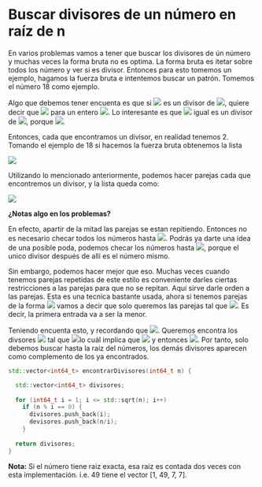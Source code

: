 # Buscar divisores de un número en raíz de n

En varios problemas vamos a tener que buscar los divisores de ún número y muchas veces la forma bruta no es optima. 
La forma bruta es itetar sobre todos los número y ver si es divisor. Entonces para esto tomemos un ejemplo, hagamos la
fuerza bruta e intentemos buscar un patrón. Tomemos el número 18 como ejemplo.

Algo que debemos tener encuenta es que si <img src="https://render.githubusercontent.com/render/math?math=a">
es un divisor de <img src="https://render.githubusercontent.com/render/math?math=n">, quiere decir que
<img src="https://render.githubusercontent.com/render/math?math=\frac{n}{a} = b"> para un entero 
<img src="https://render.githubusercontent.com/render/math?math=b">. Lo interesante es que <img src="https://render.githubusercontent.com/render/math?math=b">
igual es un divisor de <img src="https://render.githubusercontent.com/render/math?math=n">, porque 
<img src="https://render.githubusercontent.com/render/math?math=\frac{n}{b} = a">.

Entonces, cada que encontramos un divisor, en realidad tenemos 2. Tomando el ejemplo de 18 si hacemos la fuerza bruta obtenemos la lista

<img src="https://render.githubusercontent.com/render/math?math=[1, 2, 3, 6, 9, 18]">

Utilizando lo mencionado anteriormente, podemos hacer parejas cada que encontremos un divisor, y la lista queda como:

<img src="https://render.githubusercontent.com/render/math?math=[(1, 18), (2, 9), (3, 6), (6, 3), (9, 2), (18, 1)]">

**¿Notas algo en los problemas?**

En efecto, apartir de la mitad las parejas se estan repitiendo. Entonces no es necesario checar todos los números hasta 
<img src="https://render.githubusercontent.com/render/math?math=n">. Podrás ya darte una idea de una posible poda,
podemos checar los números hasta <img src="https://render.githubusercontent.com/render/math?math=\frac{n}{2}">, porque
el unico divisor después de allí es el número mismo.

Sin embargo, podemos hacer mejor que eso. Muchas veces cuando tenemos parejas repetidas de este estilo es conveniente darles ciertas
restricciones a las parejas para que no se repitan. Aquí sirve darle orden a las parejas. Esta es una tecnica bastante usada,
ahora si tenemos parejas de la forma <img src="https://render.githubusercontent.com/render/math?math=(a, b)"> vamos a decir que
solo queremos las parejas tal que <img src="https://render.githubusercontent.com/render/math?math=a \leq b">. Es decir, 
la primera entrada va a ser la menor.

Teniendo encuenta esto, y recordando que <img src="https://render.githubusercontent.com/render/math?math=b%20%3D%20n%2Fa">. Queremos
encontra los divsores <img src="https://render.githubusercontent.com/render/math?math=a"> tal que
<img src="https://render.githubusercontent.com/render/math?math=a \leq n/a">lo cuál implica que 
<img src="https://render.githubusercontent.com/render/math?math=a^2 \leq n"> y entonces 
<img src="https://render.githubusercontent.com/render/math?math=a \leq \sqrt{n}">. Por tanto, solo debemos buscar hasta 
la raiz del números, los demás divisores aparecen como complemento de los ya encontrados.

``` cpp
std::vector<int64_t> encontrarDivisores(int64_t n) {

  std::vector<int64_t> divisores;
  
  for (int64_t i = 1; i <= std::sqrt(n); i++)
    if (n % i == 0) {
      divisores.push_back(i);
      devisores.push_back(n/i);
    }
   
  return divisores;
}
```

**Nota:** Si el número tiene raiz exacta, esa raíz es contada dos veces con esta implementación. i.e. 49 tiene el vector [1, 49, 7, 7]. 
